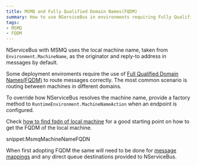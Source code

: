 ```yaml
---
title: MSMQ and Fully Qualified Domain Names(FQDM)
summary: How to use NServiceBus in environments requiring Fully Qualified Domain Names(FQDM) for routing.
tags:
- MSMQ
- FQDM
---
```




NServiceBus with MSMQ uses the local machine name, taken from `Environment.MachineName`, as the originator and reply-to address in messages by default.

Some deployment enviroments require the use of [Full Qualified Domain Names(FQDM)](https://en.wikipedia.org/wiki/Fully_qualified_domain_name) to route messages correctly. The most common scenario is routing between machines in different domains. 

To override how NServiceBus resolves the machine name, provide a factory method to  `RuntimeEnvironment.MachineNameAction` when an endpoint is configured.

Check [how to find fqdn of local machine](http://stackoverflow.com/questions/804700/how-to-find-fqdn-of-local-machine-in-c-net) for a good starting point on how to get the FQDM of the local machine.

snippet:MsmqMachineNameFQDN

When first adopting FQDM the same will need to be done for [message mappings](/nservicebus/messaging/message-owner.md) and any direct queue destinations provided to NServiceBus.